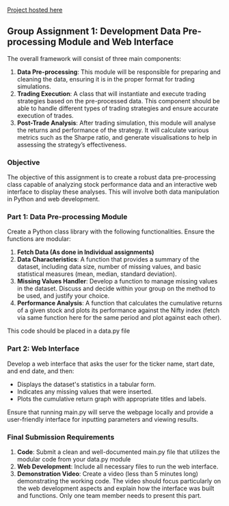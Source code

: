 [Project hosted here](https://stock-analyzer-xe83.onrender.com/)

## **Group Assignment 1: Development Data Pre-processing Module and Web Interface**

The overall framework will consist of three main components:

1. **Data Pre-processing**: This module will be responsible for preparing and cleaning the data, ensuring it is in the proper format for trading simulations.
2. **Trading Execution**: A class that will instantiate and execute trading strategies based on the pre-processed data. This component should be able to handle different types of trading strategies and ensure accurate execution of trades.
3. **Post-Trade Analysis**: After trading simulation, this module will analyse the returns and performance of the strategy. It will calculate various metrics such as the Sharpe ratio, and generate visualisations to help in assessing the strategy’s effectiveness.

### **Objective**

The objective of this assignment is to create a robust data pre-processing class capable of analyzing stock performance data and an interactive web interface to display these analyses. This will involve both data manipulation in Python and web development.

### **Part 1: Data Pre-processing Module**

Create a Python class library with the following functionalities. Ensure the functions are modular:

1. **Fetch Data (As done in Individual assignments)**
2. **Data Characteristics**: A function that provides a summary of the dataset, including data size, number of missing values, and basic statistical measures (mean, median, standard deviation).
3. **Missing Values Handler**: Develop a function to manage missing values in the dataset. Discuss and decide within your group on the method to be used, and justify your choice.
4. **Performance Analysis**: A function that calculates the cumulative returns of a given stock and plots its performance against the Nifty index (fetch via same function here for the same period and plot against each other).

This code should be placed in a data.py file

### **Part 2: Web Interface**

Develop a web interface that asks the user for the ticker name, start date, and end date, and then:

- Displays the dataset's statistics in a tabular form.
- Indicates any missing values that were inserted.
- Plots the cumulative return graph with appropriate titles and labels.

Ensure that running main.py will serve the webpage locally and provide a user-friendly interface for inputting parameters and viewing results.

### **Final Submission Requirements**

1. **Code**: Submit a clean and well-documented main.py file that utilizes the modular code from your data.py module
2. **Web Development**: Include all necessary files to run the web interface.
3. **Demonstration Video**: Create a video (less than 5 minutes long) demonstrating the working code. The video should focus particularly on the web development aspects and explain how the interface was built and functions. Only one team member needs to present this part.
